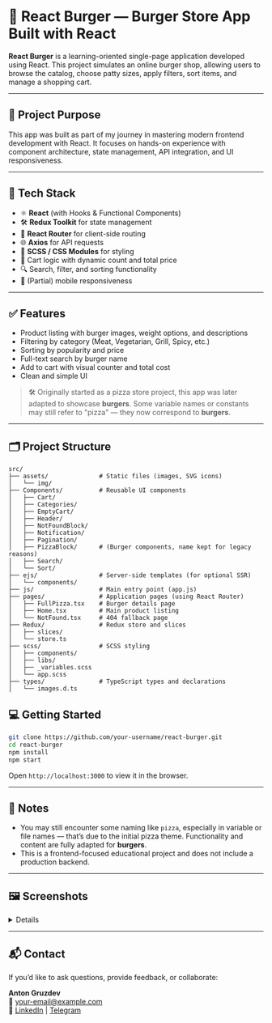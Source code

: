 # 🍔 React Burger — Burger Store App Built with React

**React Burger** is a learning-oriented single-page application developed using React. This project simulates an online burger shop, allowing users to browse the catalog, choose patty sizes, apply filters, sort items, and manage a shopping cart.

---

## 🚀 Project Purpose

This app was built as part of my journey in mastering modern frontend development with React. It focuses on hands-on experience with component architecture, state management, API integration, and UI responsiveness.

---

## 🔧 Tech Stack

- ⚛️ **React** (with Hooks & Functional Components)
- 🛠 **Redux Toolkit** for state management
- 🔁 **React Router** for client-side routing
- 🌐 **Axios** for API requests
- 🎨 **SCSS / CSS Modules** for styling
- 🛒 Cart logic with dynamic count and total price
- 🔍 Search, filter, and sorting functionality
- 📱 (Partial) mobile responsiveness

---

## ✅ Features

- Product listing with burger images, weight options, and descriptions
- Filtering by category (Meat, Vegetarian, Grill, Spicy, etc.)
- Sorting by popularity and price
- Full-text search by burger name
- Add to cart with visual counter and total cost
- Clean and simple UI
> 🛠 Originally started as a pizza store project, this app was later adapted to showcase **burgers**. Some variable names or constants may still refer to "pizza" — they now correspond to **burgers**.

---

## 🗂 Project Structure

```
src/
├── assets/              # Static files (images, SVG icons)
│   └── img/
├── Components/          # Reusable UI components
│   ├── Cart/
│   ├── Categories/
│   ├── EmptyCart/
│   ├── Header/
│   ├── NotFoundBlock/
│   ├── Notification/
│   ├── Pagination/
│   ├── PizzaBlock/      # (Burger components, name kept for legacy reasons)
│   ├── Search/
│   └── Sort/
├── ejs/                 # Server-side templates (for optional SSR)
│   └── components/
├── js/                  # Main entry point (app.js)
├── pages/               # Application pages (using React Router)
│   ├── FullPizza.tsx    # Burger details page
│   ├── Home.tsx         # Main product listing
│   └── NotFound.tsx     # 404 fallback page
├── Redux/               # Redux store and slices
│   ├── slices/
│   └── store.ts
├── scss/                # SCSS styling
│   ├── components/
│   ├── libs/
│   ├── _variables.scss
│   └── app.scss
├── types/               # TypeScript types and declarations
│   └── images.d.ts
```

## 💻 Getting Started

```bash
git clone https://github.com/your-username/react-burger.git
cd react-burger
npm install
npm start
```

Open `http://localhost:3000` to view it in the browser.

---

## 📝 Notes

- You may still encounter some naming like `pizza`, especially in variable or file names — that’s due to the initial pizza theme. Functionality and content are fully adapted for **burgers**.
- This is a frontend-focused educational project and does not include a production backend.

---


## 🖼 Screenshots

<details>

## 🏠 Home Page  
Browse all available burgers with filters and search functionality.

![image](https://github.com/user-attachments/assets/754bb48a-b039-471c-a874-c5907cd7fdf8)


### 🛒 Cart Page  
Review and manage selected items with real-time price calculation.
![image](https://github.com/user-attachments/assets/c929a33b-7145-4290-937e-20e86b4a3716)
![image](https://github.com/user-attachments/assets/e8b9a49a-5128-4826-8eff-188019e8b010)

> Make sure to place your screenshots in a `/screenshots` folder inside your project root or `/public` if you are using Create React App.
</details>

---

## 📬 Contact

If you’d like to ask questions, provide feedback, or collaborate:

**Anton Gruzdev**  
📧 [your-email@example.com](mailto:evelsonanton@gmail.com)  
🔗 [LinkedIn](https://www.linkedin.com/in/evelson/) | [Telegram](@evelsonwrs)
